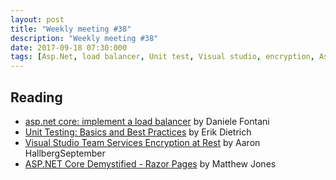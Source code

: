 ```yaml
---
layout: post
title: "Weekly meeting #38"
description: "Weekly meeting #38"
date: 2017-09-18 07:30:000
tags: [Asp.Net, load balancer, Unit test, Visual studio, encryption, Asp.Net Core, Razor]
--- 
```

 
## Reading

* [asp.net core: implement a load balancer](https://www.codeproject.com/Articles/1204478/net-core-implement-a-load-balancer) by Daniele Fontani
* [Unit Testing: Basics and Best Practices](https://www.daedtech.com/unit-testing-basics-best-practices/) by Erik Dietrich
* [Visual Studio Team Services Encryption at Rest](https://blogs.msdn.microsoft.com/devops/2017/09/05/visual-studio-team-services-encryption-at-rest/) by Aaron HallbergSeptember
* [ASP.NET Core Demystified - Razor Pages](https://exceptionnotfound.net/asp-net-core-demystified-razor-pages/) by Matthew Jones